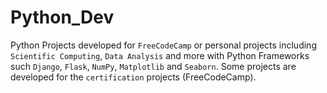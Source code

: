 # Python_Dev

Python Projects developed for `FreeCodeCamp` or personal projects including `Scientific Computing`, `Data Analysis` and more with Python Frameworks such `Django`, `Flask`, `NumPy`, `Matplotlib` and `Seaborn`.
Some projects are developed for the `certification` projects (FreeCodeCamp).
